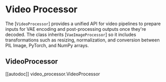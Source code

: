 <!--Copyright 2024 The HuggingFace Team. All rights reserved.

Licensed under the Apache License, Version 2.0 (the "License"); you may not use this file except in compliance with
the License. You may obtain a copy of the License at

http://www.apache.org/licenses/LICENSE-2.0

Unless required by applicable law or agreed to in writing, software distributed under the License is distributed on
an "AS IS" BASIS, WITHOUT WARRANTIES OR CONDITIONS OF ANY KIND, either express or implied. See the License for the
specific language governing permissions and limitations under the License.
-->

# Video Processor

The [`VideoProcessor`] provides a unified API for video pipelines to prepare inputs for VAE encoding and post-processing outputs once they're decoded. The class inherits [`VaeImageProcessor`] so it includes transformations such as resizing, normalization, and conversion between PIL Image, PyTorch, and NumPy arrays.

## VideoProcessor

[[autodoc]] video_processor.VideoProcessor
